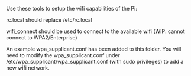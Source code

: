Use these tools to setup the wifi capabilities of the Pi:

rc.local should replace /etc/rc.local 

wifi_connect should be used to connect to the available wifi (WIP: cannot
connect to WPA2/Enterprise)

An example wpa_supplicant.conf has been added to this folder. You will need
to modify the wpa_supplicant.conf under /etc/wpa_supplicant/wpa_supplicant.conf
(with sudo privileges) to add a new wifi network.
